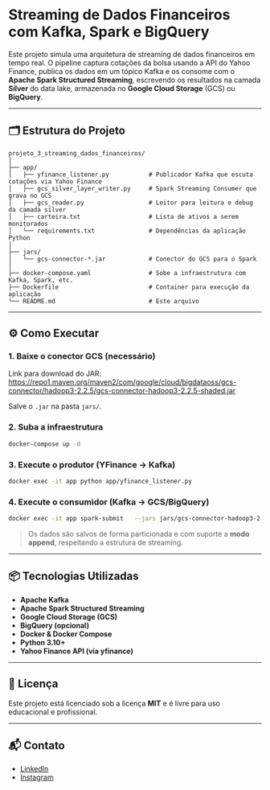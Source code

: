 # Streaming de Dados Financeiros com Kafka, Spark e BigQuery

Este projeto simula uma arquitetura de streaming de dados financeiros em tempo real. O pipeline captura cotações da bolsa usando a API do Yahoo Finance, publica os dados em um tópico Kafka e os consome com o **Apache Spark Structured Streaming**, escrevendo os resultados na camada **Silver** do data lake, armazenada no **Google Cloud Storage** (GCS) ou **BigQuery**.

---

## 🗂 Estrutura do Projeto

```
projeto_3_streaming_dados_financeiros/
│
├── app/
│   ├── yfinance_listener.py           # Publicador Kafka que escuta cotações via Yahoo Finance
│   ├── gcs_silver_layer_writer.py     # Spark Streaming Consumer que grava no GCS
│   ├── gcs_reader.py                  # Leitor para leitura e debug da camada silver
│   ├── carteira.txt                   # Lista de ativos a serem monitorados
│   └── requirements.txt               # Dependências da aplicação Python
│
├── jars/
│   └── gcs-connector-*.jar            # Conector do GCS para o Spark
│
├── docker-compose.yaml                # Sobe a infraestrutura com Kafka, Spark, etc.
├── Dockerfile                         # Container para execução da aplicação
└── README.md                          # Este arquivo
```

---

## ⚙️ Como Executar

### 1. Baixe o conector GCS (necessário)

Link para download do JAR: https://repo1.maven.org/maven2/com/google/cloud/bigdataoss/gcs-connector/hadoop3-2.2.5/gcs-connector-hadoop3-2.2.5-shaded.jar

Salve o `.jar` na pasta `jars/`.

### 2. Suba a infraestrutura
```bash
docker-compose up -d
```

### 3. Execute o produtor (YFinance → Kafka)
```bash
docker exec -it app python app/yfinance_listener.py
```

### 4. Execute o consumidor (Kafka → GCS/BigQuery)
```bash
docker exec -it app spark-submit   --jars jars/gcs-connector-hadoop3-2.2.5-shaded.jar   app/gcs_silver_layer_writer.py
```

> Os dados são salvos de forma particionada e com suporte a **modo append**, respeitando a estrutura de streaming.

---

## 📦 Tecnologias Utilizadas

- **Apache Kafka**
- **Apache Spark Structured Streaming**
- **Google Cloud Storage (GCS)**
- **BigQuery (opcional)**
- **Docker & Docker Compose**
- **Python 3.10+**
- **Yahoo Finance API (via yfinance)**

---

## 📄 Licença

Este projeto está licenciado sob a licença **MIT** e é livre para uso educacional e profissional.

---

## 📬 Contato

- [LinkedIn](https://www.linkedin.com/in/marco-caja)  
- [Instagram](https://www.instagram.com/omarcocaja)

